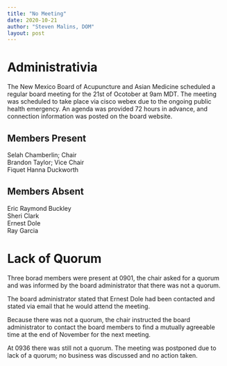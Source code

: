 ```yaml
---
title: "No Meeting"
date: 2020-10-21
author: "Steven Malins, DOM"
layout: post
---
```


# Administrativia
The New Mexico Board of Acupuncture and Asian Medicine scheduled a
regular board meeting for the 21st of Ocotober at 9am MDT. The meeting
was scheduled to take place via cisco webex due to the ongoing public
health emergency. An agenda was provided 72 hours in advance, and
connection information was posted on the board website.

## Members Present
Selah Chamberlin; Chair  
Brandon Taylor; Vice Chair  
Fiquet Hanna Duckworth

## Members Absent
Eric Raymond Buckley  
Sheri Clark  
Ernest Dole  
Ray Garcia  

# Lack of Quorum
Three borad members were present at 0901, the chair asked for a quorum
and was informed by the board administrator that there was not a
quorum.

The board administrator stated that Ernest Dole had been contacted and
stated via email that he would attend the meeting.

Because there was not a quorum, the chair instructed the board
administrator to contact the board members to find a mutually
agreeable time at the end of November for the next meeting.

At 0936 there was still not a quorum. The meeting was postponed due to
lack of a quorum; no business was discussed and no action taken.
